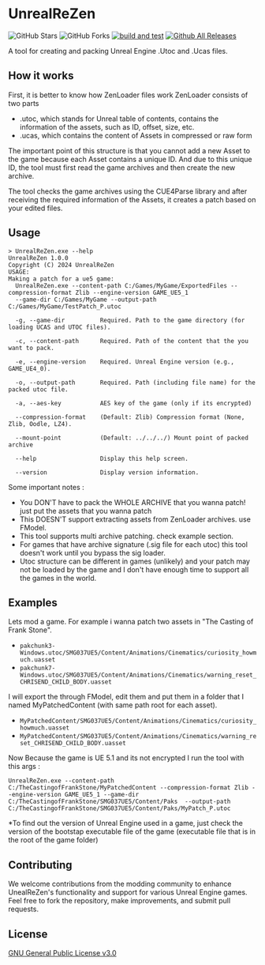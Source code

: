# UnrealReZen
![GitHub Stars](https://img.shields.io/github/stars/rm-NoobInCoding/UnrealUnZen) ![GitHub Forks](https://img.shields.io/github/forks/rm-NoobInCoding/UnrealUnZen) [![build and test](https://github.com/rm-NoobInCoding/UnrealUnZen/actions/workflows/dotnet-desktop.yml/badge.svg)](https://github.com/rm-NoobInCoding/UnrealUnZen/actions/workflows/dotnet-desktop.yml) [![Github All Releases](https://img.shields.io/github/downloads/rm-NoobInCoding/UnrealUnZen/total.svg)]()

A tool for creating and packing Unreal Engine .Utoc and .Ucas files.

## How it works
First, it is better to know how ZenLoader files work
ZenLoader consists of two parts
- .utoc, which stands for Unreal table of contents, contains the information of the assets, such as ID, offset, size, etc.
- .ucas, which contains the content of Assets in compressed or raw form

The important point of this structure is that you cannot add a new Asset to the game because each Asset contains a unique ID. And due to this unique ID, the tool must first read the game archives and then create the new archive.

The tool checks the game archives using the CUE4Parse library and after receiving the required information of the Assets, it creates a patch based on your edited files.
## Usage

```console
> UnrealReZen.exe --help
UnrealReZen 1.0.0
Copyright (C) 2024 UnrealReZen
USAGE:
Making a patch for a ue5 game:
  UnrealReZen.exe --content-path C:/Games/MyGame/ExportedFiles --compression-format Zlib --engine-version GAME_UE5_1
  --game-dir C:/Games/MyGame --output-path C:/Games/MyGame/TestPatch_P.utoc

  -g, --game-dir          Required. Path to the game directory (for loading UCAS and UTOC files).

  -c, --content-path      Required. Path of the content that the you want to pack.

  -e, --engine-version    Required. Unreal Engine version (e.g., GAME_UE4_0).

  -o, --output-path       Required. Path (including file name) for the packed utoc file.

  -a, --aes-key           AES key of the game (only if its encrypted)

  --compression-format    (Default: Zlib) Compression format (None, Zlib, Oodle, LZ4).

  --mount-point           (Default: ../../../) Mount point of packed archive

  --help                  Display this help screen.

  --version               Display version information.
```
Some important notes :
- You DON'T have to pack the WHOLE ARCHIVE that you wanna patch! just put the assets that you wanna patch
- This DOESN'T support extracting assets from ZenLoader archives. use FModel.
- This tool supports multi archive patching. check example section.
- For games that have archive signature (.sig file for each utoc) this tool doesn't work until you bypass the sig loader.
- Utoc structure can be different in games (unlikely) and your patch may not be loaded by the game and I don't have enough time to support all the games in the world.



## Examples
Lets mod a game. For example i wanna patch two assets in "The Casting of Frank Stone".
- `pakchunk3-Windows.utoc/SMG037UE5/Content/Animations/Cinematics/curiosity_howmuch.uasset`
- `pakchunk7-Windows.utoc/SMG037UE5/Content/Animations/Cinematics/warning_reset_CHRISEND_CHILD_BODY.uasset`

I will export the through FModel, edit them and put them in a folder that I named MyPatchedContent (with same path root for each asset).
- `MyPatchedContent/SMG037UE5/Content/Animations/Cinematics/curiosity_howmuch.uasset`
- `MyPatchedContent/SMG037UE5/Content/Animations/Cinematics/warning_reset_CHRISEND_CHILD_BODY.uasset`

Now Because the game is UE 5.1 and its not encrypted I run the tool with this args :

```
UnrealReZen.exe --content-path C:/TheCastingofFrankStone/MyPatchedContent --compression-format Zlib --engine-version GAME_UE5_1 --game-dir C:/TheCastingofFrankStone/SMG037UE5/Content/Paks  --output-path C:/TheCastingofFrankStone/SMG037UE5/Content/Paks/MyPatch_P.utoc
```

*To find out the version of Unreal Engine used in a game, just check the version of the bootstap executable file of the game (executable file that is in the root of the game folder)
## Contributing

We welcome contributions from the modding community to enhance UnealReZen's functionality and support for various Unreal Engine games. Feel free to fork the repository, make improvements, and submit pull requests.



## License

[GNU General Public License v3.0](https://choosealicense.com/licenses/gpl-3.0/)

